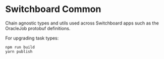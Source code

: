 # Switchboard Common

Chain agnostic types and utils used across Switchboard apps such as the
OracleJob protobuf definitions.

For upgrading task types:
```
npm run build
yarn publish
```
